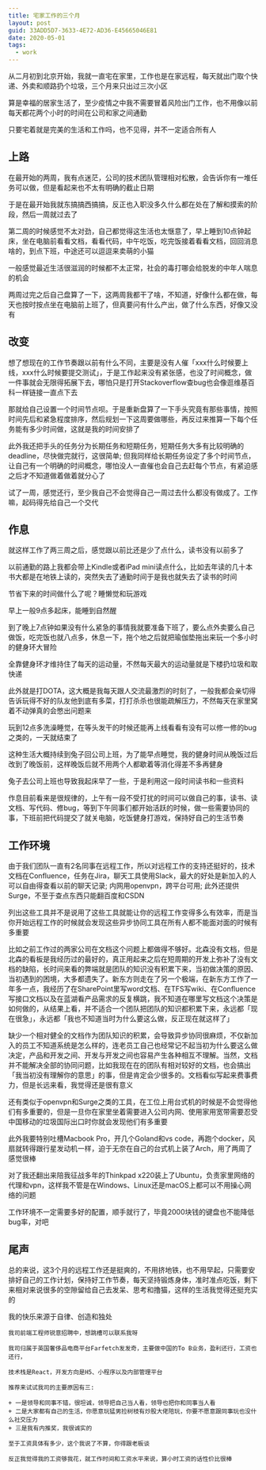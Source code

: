 ```yaml
---
title: 宅家工作的三个月
layout: post
guid: 33ADD5D7-3633-4E72-AD36-E45665046E81
date: 2020-05-01
tags:
  - work
---
```


从二月初到北京开始，我就一直宅在家里，工作也是在家远程，每天就出门取个快递、外卖和顺路扔个垃圾，三个月来只出过三次小区

算是幸福的居家生活了，至少疫情之中我不需要冒着风险出门工作，也不用像以前每天都花两个小时的时间在公司和家之间通勤

只要宅着就是完美的生活和工作吗，也不见得，并不一定适合所有人

## 上路

在最开始的两周，我有点迷茫，公司的技术团队管理相对松散，会告诉你有一堆任务可以做，但是看起来也不太有明确的截止日期

于是在最开始我就东搞搞西搞搞，反正也入职没多久什么都在处在了解和摸索的阶段，然后一周就过去了

第二周的时候感觉不太对劲，自己都觉得这生活也太惬意了，早上睡到10点钟起床，坐在电脑前看看文档，看看代码，中午吃饭，吃完饭接着看看文档，回回消息啥的，到点下班，中途还可以逗逗来卖萌的小猫

一般感觉最近生活很滋润的时候都不太正常，社会的毒打哪会给脱发的中年人喘息的机会

两周过完之后自己盘算了一下，这两周我都干了啥，不知道，好像什么都在做，每天也按时按点坐在电脑前上班了，但真要问有什么产出，做了什么东西，好像又没有

## 改变

想了想现在的工作节奏跟以前有什么不同，主要是没有人催「xxx什么时候要上线，xxx什么时候要提交测试」，于是工作起来没有紧张感，也没了时间概念，做一件事就会无限得拓展下去，哪怕只是打开Stackoverflow查bug也会像逛维基百科一样链接一直点下去

那就给自己设置一个时间节点呗。于是重新盘算了一下手头究竟有那些事情，按照时间先后和紧急程度排序，然后规划一下这周要做哪些，再反过来推算一下每个任务能有多少时间做，这就是我的时间安排了

此外我还把手头的任务分为长期任务和短期任务，短期任务大多有比较明确的deadline，尽快做完就行，这很简单; 但我同样给长期任务设定了多个时间节点，让自己有一个明确的时间概念，哪怕没人一直催也会自己去赶每个节点，有紧迫感之后才不知道做着做着就分心了

试了一周，感觉还行，至少我自己不会觉得自己一周过去什么都没有做成了。工作嘛，起码得先给自己一个交代

## 作息

就这样工作了两三周之后，感觉跟以前比还是少了点什么，读书没有以前多了

以前通勤的路上我都会带上Kindle或者iPad mini读点什么，比如去年读的几十本书大都是在地铁上读的，突然失去了通勤时间于是我也就失去了读书的时间

节省下来的时间做什么了呢？睡懒觉和玩游戏

早上一般9点多起床，能睡到自然醒

到了晚上7点钟如果没有什么紧急的事情我就要准备下班了，要么点外卖要么自己做饭，吃完饭也就八点多，休息一下，拖个地之后就把瑜伽垫拖出来玩一个多小时的健身环大冒险

全靠健身环才维持住了每天的运动量，不然每天最大的运动量就是下楼扔垃圾和取快递

此外就是打DOTA，这大概是我每天跟人交流最激烈的时刻了，一般我都会亲切得告诉玩得不好的队友他到底有多菜，打打杀杀也很能疏解压力，不然每天在家里窝着不动弹真的会憋出问题来

玩到12点多洗澡睡觉，在等头发干的时候还能再上线看看有没有可以修一修的bug之类的，一天就结束了

这种生活大概持续到兔子回公司上班，为了能早点睡觉，我的健身时间从晚饭过后改到了晚饭前，这样晚饭后就不用两个人都歇着等消化得差不多再健身

兔子去公司上班也导致我起床早了一些，于是利用这一段时间读书和一些资料

作息目前看来是很规律的，上午有一段不受打扰的时间可以做自己的事，读书、读文档、写代码、修bug，等到下午同事们都开始活跃的时候，做一些需要协同的事，下班前把代码提交了就关电脑，吃饭健身打游戏，保持好自己的生活节奏

## 工作环境

由于我们团队一直有2名同事在远程工作，所以对远程工作的支持还挺好的，技术文档在Confluence，任务在Jira，聊天工具使用Slack，最大的好处是新加入的人可以自由得查看以前的聊天记录; 内网用openvpn，跨平台可用; 此外还提供Surge，不至于查点东西只能翻百度和CSDN

列出这些工具并不是说用了这些工具就能让你的远程工作变得多么有效率，而是当你开始远程工作的时候就会发现这些异步协同工具在所有人都不能面对面的时候有多重要

比如之前工作过的两家公司在文档这个问题上都做得不够好。北森没有文档，但是北森的看板是我经历过的最好的，真正用起来之后在短周期的开发上弥补了没有文档的缺陷，长时间来看的弊端就是团队的知识没有积累下来，当初做决策的原因、当初遇到的困境，大多都遗失了。新东方则走在了另一个极端，在新东方工作了一年多一点，我经历了在SharePoint里写word文档、在TFS写wiki、在Confluence写接口文档以及在蓝湖看产品需求的反复横跳，我不知道在哪里写文档这个决策是如何做的，从结果上看，并不适合一个团队把团队的知识都积累下来，永远都「现在很急」，永远都「我也不知道当时为什么要这么做，反正现在就这样了」

缺少一个相对健全的文档作为团队知识的积累，会导致异步协同很麻烦，不仅新加入的员工不知道系统是怎么样的，连老员工自己也经常记不起当初为什么要这么做决定，产品和开发之间、开发与开发之间也容易产生各种相互不理解。当然，文档并不能解决全部的协同问题，比如我现在在的团队有相对较好的文档，也会搞出「我当初没有理解你的意思」的事，但是肯定会少很多的。文档看似写起来费事费力，但是长远来看，我觉得还是很有意义

还有类似于openvpn和Surge之类的工具，在工位上用台式机的时候是不会觉得他们有多重要的，但是一旦你在家里坐着需要进入公司内网、使用家用宽带需要忍受中国移动的垃圾国际出口时你就会发现他们有多重要

此外我要特别吐槽Macbook Pro，开几个Goland和vs code，再跑个docker，风扇就转得跟行星发动机一样，迫于无奈在自己的台式机上装了Arch，用了两周了感觉很棒

对了我还翻出来陪我征战多年的Thinkpad x220装上了Ubuntu，负责家里网络的代理和vpn，这样我不管是在Windows、Linux还是macOS上都可以不用操心网络的问题

工作环境不一定需要多好的配置，顺手就行了，毕竟2000块钱的键盘也不能降低bug率，对吧

## 尾声

总的来说，这3个月的远程工作还是挺爽的，不用挤地铁，也不用早起，只需要安排好自己的工作计划，保持好工作节奏，每天坚持锻炼身体，准时准点吃饭，剩下来相对来说很多的空隙留给自己去发呆、思考和撸猫，这样的生活我觉得还挺充实的

我的快乐来源于自律、创造和独处


    我司前端工程师锐意招聘中，想跳槽可以联系我呀

    我司归属于英国奢侈品电商平台Farfetch发发奇，主要做中国的To B业务，盈利还行，工资也还行，
    
    技术栈是React，开发方向是H5、小程序以及内部管理平台
    
    推荐来试试我司的主要原因有三: 

    + 一是领导和同事不错，很坦诚，领导把自己当人看，领导也把你和同事当人看
    + 二是大家都有自己的生活，你愿意玩猛男捡树枝有炒股大佬陪玩，你要不愿意跟同事玩也没什么社交压力
    + 三是我有内推奖，我很诚实的

    至于工资具体有多少，这个我说了不算，你得跟老板谈
    
    反正我觉得我的工资够我花，就工作时间和工资水平来说，算小时工资的话性价比很棒
